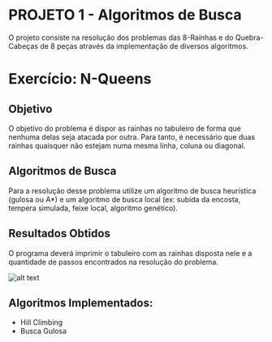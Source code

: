 # PROJETO 1 - Algoritmos de Busca 

O projeto consiste na resolução dos problemas das 8-Rainhas e do Quebra-Cabeças de 8 peças através da implementação de diversos algoritmos.

# Exercício: N-Queens
  
## Objetivo
O objetivo do problema é dispor as rainhas no tabuleiro de forma que nenhuma delas
seja atacada por outra. Para tanto, é necessário que duas rainhas quaisquer não estejam numa mesma
linha, coluna ou diagonal. 

## Algoritmos de Busca
Para a resolução desse problema utilize um algoritmo de busca
heurística (gulosa ou A*) e um algoritmo de busca local (ex: subida da encosta, tempera simulada,
feixe local, algoritmo genético).

## Resultados Obtidos
O programa deverá imprimir o tabuleiro com as rainhas disposta nele e
a quantidade de passos encontrados na resolução do problema.

![alt text](https://solarianprogrammer.com/images/2017/11/20/queens_attack_patterns.png)

## Algoritmos Implementados:
* Hill Climbing
* Busca Gulosa


